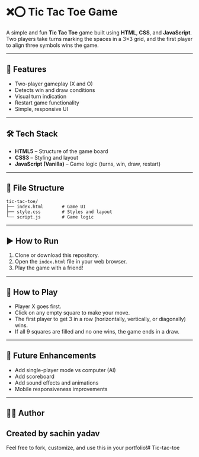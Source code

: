 # ❌⭕ Tic Tac Toe Game

A simple and fun **Tic Tac Toe** game built using **HTML**, **CSS**, and **JavaScript**. Two players take turns marking the spaces in a 3×3 grid, and the first player to align three symbols wins the game.

---

## 🚀 Features

- Two-player gameplay (X and O)
- Detects win and draw conditions
- Visual turn indication
- Restart game functionality
- Simple, responsive UI

---

## 🛠️ Tech Stack

- **HTML5** – Structure of the game board
- **CSS3** – Styling and layout
- **JavaScript (Vanilla)** – Game logic (turns, win, draw, restart)

---

## 📂 File Structure

```
tic-tac-toe/
├── index.html       # Game UI
├── style.css        # Styles and layout
└── script.js        # Game logic
```

---

## ▶️ How to Run

1. Clone or download this repository.
2. Open the `index.html` file in your web browser.
3. Play the game with a friend!

---

## 🔁 How to Play

- Player X goes first.
- Click on any empty square to make your move.
- The first player to get 3 in a row (horizontally, vertically, or diagonally) wins.
- If all 9 squares are filled and no one wins, the game ends in a draw.

---

## 📌 Future Enhancements

- Add single-player mode vs computer (AI)
- Add scoreboard
- Add sound effects and animations
- Mobile responsiveness improvements

---

## 🙋‍♂️ Author

Created by sachin yadav 
---

Feel free to fork, customize, and use this in your portfolio!# Tic-tac-toe

